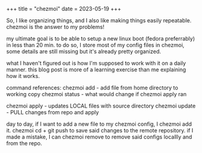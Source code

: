+++
title = "chezmoi"
date = 2023-05-19
+++

So, I like organizing things, and I also like making things easily repeatable. 
chezmoi is the answer to my problems!

my ultimate goal is to be able to setup a new linux boot (fedora preferrably) in less than 20 min.
to do so, I store most of my config files in chezmoi, some details are still missing but 
it's already pretty organized.

what I haven't figured out is how I'm supposed to work with it on a daily manner. 
this blog post is more of a learning exercise than me explaining how it works.

command references:
chezmoi add - add file from home directory to working copy
chezmoi status - what would change if chezmoi apply ran

chezmoi apply - updates LOCAL files with source directory
chezmoi update - PULL changes from repo and apply

day to day, if I want to add a new file to my chezmoi config, I chezmoi add it.
chezmoi cd + git push to save said changes to the remote repository.
if I made a mistake, I can chezmoi remove to remove said configs locallly and from the repo.
